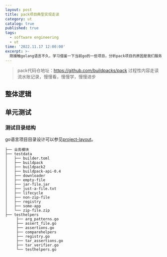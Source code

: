 ```yaml
---
layout: post
title: pack项目典型实现走读
category: ut
catalog: true
published: true
tags:
  - software engineering
  - ut
time: '2022.11.17 12:00:00'
excerpt: >-
  刚接触golang语言不久，学习借鉴一下当前go的一些项目，分析pack项目的原因是我们服务中使用应用模型，有各类工具行和文件渲染，所以参考学习pack项目是合适的。
---
```


> pack代码仓地址：https://github.com/buildpacks/pack
> 过程性内容走读流水账记录，慢慢看，慢慢学，慢慢进步

## 整体逻辑

## 

## 单元测试

### 测试目录结构
go语言项目目录设计可以参见[project-layout](https://github.com/golang-standards/project-layout/blob/master/README_zh.md)。
``` shell
├── 业务模块
├── testdata
│   ├── builder.toml
│   ├── buildpack
│   ├── buildpack2
│   ├── buildpack-api-0.4
│   ├── downloader
│   ├── empty-file
│   ├── jar-file.jar
│   ├── just-a-file.txt
│   ├── lifecycle
│   ├── non-zip-file
│   ├── registry
│   ├── some-app
│   └── zip-file.zip
├── testhelpers
     ├── arg_patterns.go
     ├── assert_file.go
     ├── assertions.go
     ├── comparehelpers
     ├── registry.go
     ├── tar_assertions.go
     ├── tar_verifier.go
     └── testhelpers.go
```
